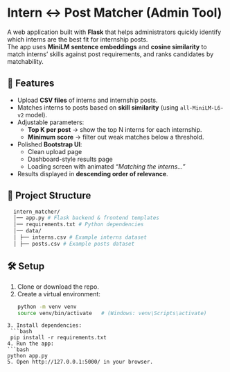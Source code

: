 # Intern ↔ Post Matcher (Admin Tool)

A web application built with **Flask** that helps administrators quickly identify which interns are the best fit for internship posts.  
The app uses **MiniLM sentence embeddings** and **cosine similarity** to match interns’ skills against post requirements, and ranks candidates by matchability.

## 🚀 Features
- Upload **CSV files** of interns and internship posts.
- Matches interns to posts based on **skill similarity** (using `all-MiniLM-L6-v2` model).
- Adjustable parameters:
  - **Top K per post** → show the top N interns for each internship.
  - **Minimum score** → filter out weak matches below a threshold.
- Polished **Bootstrap UI**:
  - Clean upload page
  - Dashboard-style results page
  - Loading screen with animated *“Matching the interns…”*
- Results displayed in **descending order of relevance**.

## 📂 Project Structure
```bash
  intern_matcher/
  │── app.py # Flask backend & frontend templates
  │── requirements.txt # Python dependencies
  │── data/
  │ ├── interns.csv # Example interns dataset
  │ ├── posts.csv # Example posts dataset
```
## 🛠️ Setup
1. Clone or download the repo.
2. Create a virtual environment:
   ```bash
   python -m venv venv
   source venv/bin/activate   # (Windows: venv\Scripts\activate)
  ```
3. Install dependencies:
   ```bash
   pip install -r requirements.txt
4. Run the app:
  ```bash
  python app.py
5. Open http://127.0.0.1:5000/ in your browser.
